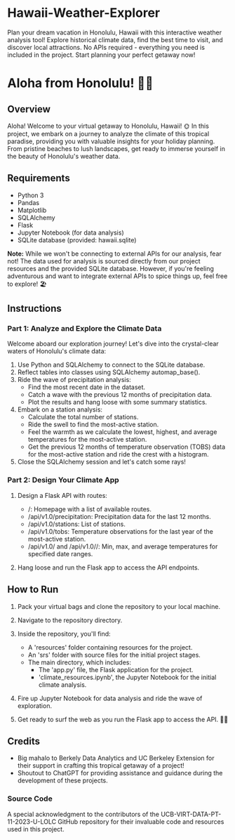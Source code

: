 # Hawaii-Weather-Explorer
Plan your dream vacation in Honolulu, Hawaii with this interactive weather analysis tool! Explore historical climate data, find the best time to visit, and discover local attractions. No APIs required - everything you need is included in the project. Start planning your perfect getaway now!

# Aloha from Honolulu! 🌴🌺

## Overview
Aloha! Welcome to your virtual getaway to Honolulu, Hawaii! 🌞 In this project, we embark on a journey to analyze the climate of this tropical paradise, providing you with valuable insights for your holiday planning. From pristine beaches to lush landscapes, get ready to immerse yourself in the beauty of Honolulu's weather data.

## Requirements
- Python 3
- Pandas
- Matplotlib
- SQLAlchemy
- Flask
- Jupyter Notebook (for data analysis)
- SQLite database (provided: hawaii.sqlite)

**Note:** While we won't be connecting to external APIs for our analysis, fear not! The data used for analysis is sourced directly from our project resources and the provided SQLite database. However, if you're feeling adventurous and want to integrate external APIs to spice things up, feel free to explore! 🏖️

## Instructions
### Part 1: Analyze and Explore the Climate Data
Welcome aboard our exploration journey! Let's dive into the crystal-clear waters of Honolulu's climate data:
1. Use Python and SQLAlchemy to connect to the SQLite database.
2. Reflect tables into classes using SQLAlchemy automap_base().
3. Ride the wave of precipitation analysis:
   - Find the most recent date in the dataset.
   - Catch a wave with the previous 12 months of precipitation data.
   - Plot the results and hang loose with some summary statistics.
4. Embark on a station analysis:
   - Calculate the total number of stations.
   - Ride the swell to find the most-active station.
   - Feel the warmth as we calculate the lowest, highest, and average temperatures for the most-active station.
   - Get the previous 12 months of temperature observation (TOBS) data for the most-active station and ride the crest with a histogram.
5. Close the SQLAlchemy session and let's catch some rays!

### Part 2: Design Your Climate App
1. Design a Flask API with routes:
   - /: Homepage with a list of available routes.
   - /api/v1.0/precipitation: Precipitation data for the last 12 months.
   - /api/v1.0/stations: List of stations.
   - /api/v1.0/tobs: Temperature observations for the last year of the most-active station.
   - /api/v1.0/<start> and /api/v1.0/<start>/<end>: Min, max, and average temperatures for specified date ranges.

2. Hang loose and run the Flask app to access the API endpoints.

## How to Run
1. Pack your virtual bags and clone the repository to your local machine.
2. Navigate to the repository directory.
3. Inside the repository, you'll find:
   - A 'resources' folder containing resources for the project.
   - An 'srs' folder with source files for the initial project stages.
   - The main directory, which includes:
     - The 'app.py' file, the Flask application for the project.
     - 'climate_resources.ipynb', the Jupyter Notebook for the initial climate analysis.

4. Fire up Jupyter Notebook for data analysis and ride the wave of exploration.
5. Get ready to surf the web as you run the Flask app to access the API. 🏄‍♂️

## Credits
- Big mahalo to Berkely Data Analytics and UC Berkeley Extension for their support in crafting this tropical getaway of a project!
- Shoutout to ChatGPT for providing assistance and guidance during the development of these projects.

### Source Code
A special acknowledgment to the contributors of the UCB-VIRT-DATA-PT-11-2023-U-LOLC GitHub repository for their invaluable code and resources used in this project.
